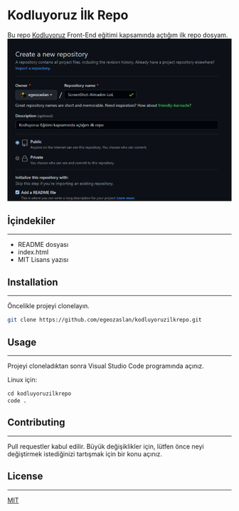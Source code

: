# Kodluyoruz İlk Repo

Bu repo [Kodluyoruz](www.kodluyoruz.com) Front-End eğitimi kapsamında açtığım ilk repo dosyam.
![github](Screenshot_2.png)
## İçindekiler 
---
* README dosyası
* index.html 
* MIT Lisans yazısı

## Installation
---
Öncelikle projeyi clonelayın.

```bash
git clone https://github.com/egeozaslan/kodluyoruzilkrepo.git
```

## Usage
---
Projeyi cloneladıktan sonra Visual Studio Code programında açınız.

Linux için:
```linux
cd kodluyoruzilkrepo
code .
```

## Contributing
---
Pull requestler kabul edilir. Büyük değişiklikler için, lütfen önce neyi değiştirmek istediğinizi tartışmak için bir konu açınız.

## License
---
[MIT](https://choosealicense.com/licenses/mit/)